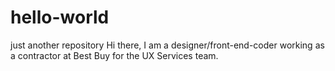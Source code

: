 # hello-world
just another repository
Hi there, I am a designer/front-end-coder working as a contractor at Best Buy for the UX Services team.

